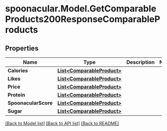 # spoonacular.Model.GetComparableProducts200ResponseComparableProducts

## Properties

Name | Type | Description | Notes
------------ | ------------- | ------------- | -------------
**Calories** | [**List&lt;ComparableProduct&gt;**](ComparableProduct.md) |  | 
**Likes** | [**List&lt;ComparableProduct&gt;**](ComparableProduct.md) |  | 
**Price** | [**List&lt;ComparableProduct&gt;**](ComparableProduct.md) |  | 
**Protein** | [**List&lt;ComparableProduct&gt;**](ComparableProduct.md) |  | 
**SpoonacularScore** | [**List&lt;ComparableProduct&gt;**](ComparableProduct.md) |  | 
**Sugar** | [**List&lt;ComparableProduct&gt;**](ComparableProduct.md) |  | 

[[Back to Model list]](../README.md#documentation-for-models) [[Back to API list]](../README.md#documentation-for-api-endpoints) [[Back to README]](../README.md)

